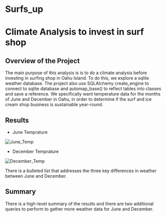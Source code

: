 # Surfs_up
# Climate  Analysis to invest in surf shop
## Overview of the Project
The main purpose of this analysis is is to do a climate analysis before investing in surfing shop in Oahu Island. To do this, we explore a sqlite weather database. The project  also use SQLAlchemy create_engine to connect to sqlite database and automap_base() to reflect tables into classes and save a reference. We specifically want temperature data for the months of June and December in Oahu, in order to determine if the surf and ice cream shop business is sustainable year-round.

## Results
 - June Temprature
 

![June_Temp](https://user-images.githubusercontent.com/78656720/114898423-1249e580-9de0-11eb-8d63-bba9e6817031.png)




 - December Temprature

![December_Temp](https://user-images.githubusercontent.com/78656720/114898494-2392f200-9de0-11eb-8582-cd5a7e6a3fee.png)

There is a bulleted list that addresses the three key differences in weather between June and December.
## Summary
There is a high-level summary of the results and there are two additional queries to perform to gather more weather data for June and December. 
